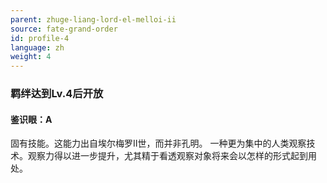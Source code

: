 ```yaml
---
parent: zhuge-liang-lord-el-melloi-ii
source: fate-grand-order
id: profile-4
language: zh
weight: 4
---
```


### 羁绊达到Lv.4后开放

#### 鉴识眼：A

固有技能。这能力出自埃尔梅罗Ⅱ世，而并非孔明。
一种更为集中的人类观察技术。观察力得以进一步提升，尤其精于看透观察对象将来会以怎样的形式起到用处。
